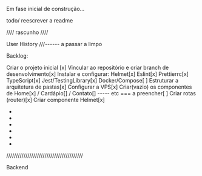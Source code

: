 Em fase inicial de construção...

todo/ reescrever a readme

//// rascunho ////

User History
///------ a passar a limpo

Backlog:

Criar o projeto inicial [x]
Vincular ao repositório e criar branch de desenvolvimento[x]
Instalar e configurar:
Helmet[x]
Eslint[x]
Prettierrc[x]
TypeScript[x]
Jest/TestingLibrary[x]
Docker/Compose[ ]
Estruturar a arquitetura de pastas[x]
Configurar a VPS[x]
Criar(vazio) os componentes de Home[x] / Cardápio[] / Contato[] ----- etc === a preencher[ ]
Criar rotas (router)[x]
Criar componente Helmet[x]

-
-
-
-
-
-

////////////////////////////////////////

Backend
